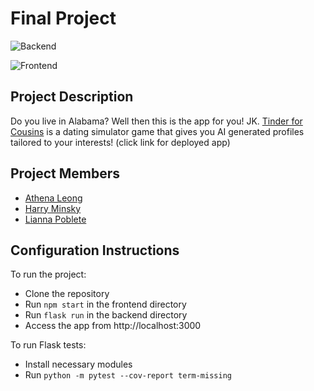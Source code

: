 # Final Project
![Backend](https://github.com/software-students-fall2023/5-final-project-liatha5/actions/workflows/backend-ci.yml/badge.svg)

![Frontend](https://github.com/software-students-fall2023/5-final-project-liatha5/actions/workflows/ci-cd.yml/badge.svg)

## Project Description
Do you live in Alabama? Well then this is the app for you! JK. [Tinder for Cousins](http://146.190.165.6:3000/) is a dating simulator game that gives you AI generated profiles tailored to your interests! (click link for deployed app)

## Project Members
- [Athena Leong](https://github.com/aleong2002)
- [Harry Minsky](https://github.com/hminsky2002)
- [Lianna Poblete](https://github.com/liannnaa)

## Configuration Instructions
To run the project:

* Clone the repository
* Run ```npm start``` in the frontend directory
* Run ```flask run``` in the backend directory
* Access the app from http://localhost:3000

To run Flask tests:

* Install necessary modules
* Run ```python -m pytest --cov-report term-missing```
